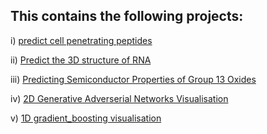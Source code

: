 
## This contains the following projects: 
i) [predict cell penetrating peptides](Cell_penetrating_peptides)

ii) [Predict the 3D structure of RNA](Predicting_RNA_structure)

iii) [Predicting Semiconductor Properties of Group 13 Oxides](Materials_semiconducotor)

iv) [2D Generative Adverserial Networks Visualisation](2D_GAN)

v) [1D gradient_boosting visualisation](gradient_boosting)

